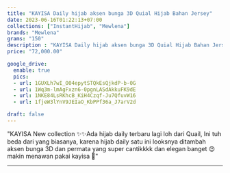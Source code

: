 ```yaml
---
title: "KAYISA Daily hijab aksen bunga 3D Quial Hijab Bahan Jersey"
date: 2023-06-16T01:22:13+07:00
collections: ["InstantHijab", "Mewlena"]
brands: "Mewlena"
grams: "150"
description : "KAYISA Daily hijab aksen bunga 3D Quial Hijab Bahan Jersey"
price: "72,000.00"

google_drive:
  enable: true
  pics:
  - url: 1GUXLh7wI_O04epytSTQkEsQjkdP-b-0G
  - url: 1Wq3m-lmAgFxzn6-0pgnLASdAkkuFK9dE
  - url: 1NKE84LsRKhcB_KiH4Czqf-Ju7QfuvW16
  - url: 1fjeW3lYnV9JEIaO_KbPPf36a_J7arV2d

draft: false
---
```


"KAYISA 
New collection ✨✨Ada hijab daily terbaru lagi loh dari Quail, Ini tuh beda dari yang biasanya, karena hijab daily satu ini looksnya ditambah aksen bunga 3D dan permata yang super cantikkkk dan elegan banget 😍 makin menawan pakai kayisa 🤍"

-----    
  
